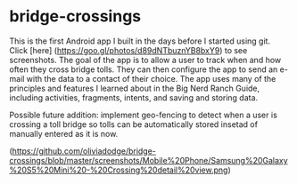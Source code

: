 # bridge-crossings

This is the first Android app I built in the days before I started using git. Click [here] (https://goo.gl/photos/d89dNTbuznYB8bxY9) to see screenshots. The goal of the app is to allow a user to track when and how often they cross bridge tolls. They can then configure the app to send an e-mail with the data to a contact of their choice. The app uses many of the principles and features I learned about in the Big Nerd Ranch Guide, including activities, fragments, intents, and saving and storing data.

Possible future addition: implement geo-fencing to detect when a user is crossing a toll bridge so tolls can be automatically stored insetad of manually entered as it is now. 

(https://github.com/oliviadodge/bridge-crossings/blob/master/screenshots/Mobile%20Phone/Samsung%20Galaxy%20S5%20Mini%20-%20Crossing%20detail%20view.png)
